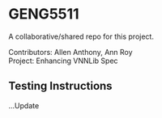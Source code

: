 # GENG5511

A collaborative/shared repo for this project.

Contributors: Allen Anthony, Ann Roy <br>
Project: Enhancing VNNLib Spec

## Testing Instructions
...Update
